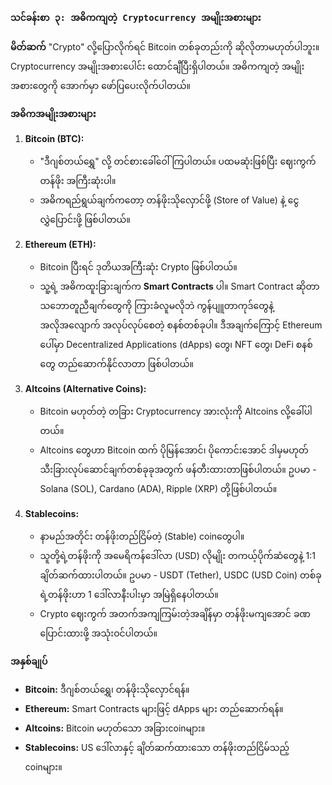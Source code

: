 ### `သင်ခန်းစာ ၃: အဓိကကျတဲ့ Cryptocurrency အမျိုးအစားများ`

**မိတ်ဆက်**
"Crypto" လို့ပြောလိုက်ရင် Bitcoin တစ်ခုတည်းကို ဆိုလိုတာမဟုတ်ပါဘူး။ Cryptocurrency အမျိုးအစားပေါင်း ထောင်ချီပြီးရှိပါတယ်။ အဓိကကျတဲ့ အမျိုးအစားတွေကို အောက်မှာ ဖော်ပြပေးလိုက်ပါတယ်။

**အဓိကအမျိုးအစားများ**
1.  **Bitcoin (BTC):**
    * "ဒီဂျစ်တယ်ရွှေ" လို့ တင်စားခေါ်ဝေါ်ကြပါတယ်။ ပထမဆုံးဖြစ်ပြီး ဈေးကွက်တန်ဖိုး အကြီးဆုံးပါ။
    * အဓိကရည်ရွယ်ချက်ကတော့ တန်ဖိုးသိုလှောင်ဖို့ (Store of Value) နဲ့ ငွေလွှဲပြောင်းဖို့ ဖြစ်ပါတယ်။

2.  **Ethereum (ETH):**
    * Bitcoin ပြီးရင် ဒုတိယအကြီးဆုံး Crypto ဖြစ်ပါတယ်။
    * သူ့ရဲ့ အဓိကထူးခြားချက်က **Smart Contracts** ပါ။ Smart Contract ဆိုတာ သဘောတူညီချက်တွေကို ကြားခံလူမလိုဘဲ ကွန်ပျူတာကုဒ်တွေနဲ့ အလိုအလျောက် အလုပ်လုပ်စေတဲ့ စနစ်တစ်ခုပါ။ ဒီအချက်ကြောင့် Ethereum ပေါ်မှာ Decentralized Applications (dApps) တွေ၊ NFT တွေ၊ DeFi စနစ်တွေ တည်ဆောက်နိုင်လာတာ ဖြစ်ပါတယ်။

3.  **Altcoins (Alternative Coins):**
    * Bitcoin မဟုတ်တဲ့ တခြား Cryptocurrency အားလုံးကို Altcoins လို့ခေါ်ပါတယ်။
    * Altcoins တွေဟာ Bitcoin ထက် ပိုမြန်အောင်၊ ပိုကောင်းအောင် ဒါမှမဟုတ် သီးခြားလုပ်ဆောင်ချက်တစ်ခုခုအတွက် ဖန်တီးထားတာဖြစ်ပါတယ်။ ဥပမာ - Solana (SOL), Cardano (ADA), Ripple (XRP) တို့ဖြစ်ပါတယ်။

4.  **Stablecoins:**
    * နာမည်အတိုင်း တန်ဖိုးတည်ငြိမ်တဲ့ (Stable) coinတွေပါ။
    * သူတို့ရဲ့တန်ဖိုးကို အမေရိကန်ဒေါ်လာ (USD) လိုမျိုး တကယ့်ပိုက်ဆံတွေနဲ့ 1:1 ချိတ်ဆက်ထားပါတယ်။ ဥပမာ - USDT (Tether), USDC (USD Coin) တစ်ခုရဲ့တန်ဖိုးဟာ 1 ဒေါ်လာနီးပါးမှာ အမြဲရှိနေပါတယ်။
    * Crypto ဈေးကွက် အတက်အကျကြမ်းတဲ့အချိန်မှာ တန်ဖိုးမကျအောင် ခဏပြောင်းထားဖို့ အသုံးဝင်ပါတယ်။

**အနှစ်ချုပ်**
* **Bitcoin:** ဒီဂျစ်တယ်ရွှေ၊ တန်ဖိုးသိုလှောင်ရန်။
* **Ethereum:** Smart Contracts များဖြင့် dApps များ တည်ဆောက်ရန်။
* **Altcoins:** Bitcoin မဟုတ်သော အခြားcoinများ။
* **Stablecoins:** US ဒေါ်လာနှင့် ချိတ်ဆက်ထားသော တန်ဖိုးတည်ငြိမ်သည့် coinများ။